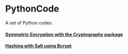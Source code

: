# PythonCode
A set of Python codes.


#### [Symmetric Encryption with the Cryptography package](https://github.com/gloriacapano/PythonCode/tree/master/Cryptography/Fernet)

#### [Hashing with Salt using Bcrypt](https://github.com/gloriacapano/PythonCode/tree/master/Cryptography/bcrypt)

